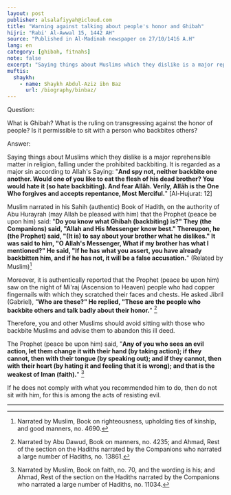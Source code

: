 ```yaml
---
layout: post
publisher: alsalafiyyah@icloud.com
title: "Warning against talking about people's honor and Ghibah"
hijri: "Rabi' Al-Awwal 15, 1442 AH"
source: "Published in Al-Madinah newspaper on 27/10/1416 A.H"
lang: en
category: [ghibah, fitnahs]
note: false
excerpt: "Saying things about Muslims which they dislike is a major reprehensible matter in religion, falling under the prohibited backbiting."
muftis:
  shaykh: 
    - name: Shaykh Abdul-Aziz ibn Baz
      url: /biography/binbaz/
---
```


Question: 

What is Ghibah? What is the ruling on transgressing against the honor of people? Is it permissible to sit with a person who backbites others? 

Answer: 

Saying things about Muslims which they dislike is a major reprehensible matter in religion, falling under the prohibited backbiting. It is regarded as a major sin according to Allah's Saying: "**And spy not, neither backbite one another. Would one of you like to eat the flesh of his dead brother? You would hate it (so hate backbiting). And fear Allâh. Verily, Allâh is the One Who forgives and accepts repentance, Most Merciful.**" [Al-Hujurat: 12] 

Muslim narrated in his Sahih (authentic) Book of Hadith, on the authority of Abu Hurayrah (may Allah be pleased with him) that the Prophet (peace be upon him) said: "**Do you know what Ghibah (backbiting) is?" They (the Companions) said, "Allah and His Messenger know best." Thereupon, he (the Prophet) said, "(It is) to say about your brother what he dislikes." It was said to him, "O Allah's Messenger, What if my brother has what I mentioned?" He said, "If he has what you assert, you have already backbitten him, and if he has not, it will be a false accusation.**" (Related by Muslim)[^1]

Moreover, it is authentically reported that the Prophet (peace be upon him) saw on the night of Mi'raj (Ascension to Heaven) people who had copper fingernails with which they scratched their faces and chests. He asked Jibril (Gabriel), "**Who are these?" He replied, "These are the people who backbite others and talk badly about their honor.**" [^2] 

Therefore, you and other Muslims should avoid sitting with those who backbite Muslims and advise them to abandon this ill deed. 

The Prophet (peace be upon him) said, "**Any of you who sees an evil action, let them change it with their hand (by taking action); if they cannot, then with their tongue (by speaking out); and if they cannot, then with their heart (by hating it and feeling that it is wrong); and that is the weakest of Iman (faith).**" [^3] 

If he does not comply with what you recommended him to do, then do not sit with him, for this is among the acts of resisting evil. 

---

[^1]: Narrated by Muslim, Book on righteousness, upholding ties of kinship, and good manners, no. 4690.
[^2]: Narrated by Abu Dawud, Book on manners, no. 4235; and Ahmad, Rest of the section on the Hadiths narrated by the Companions who narrated a large number of Hadiths, no. 13861.
[^3]: Narrated by Muslim, Book on faith, no. 70, and the wording is his; and Ahmad, Rest of the section on the Hadiths narrated by the Companions who narrated a large number of Hadiths, no. 11034.
